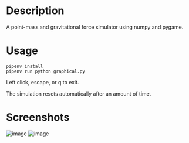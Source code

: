 # Description
A point-mass and gravitational force simulator using numpy and pygame.

# Usage
```
pipenv install
pipenv run python graphical.py
```
Left click, escape, or q to exit.

The simulation resets automatically after an amount of time.

# Screenshots
![image](https://github.com/TheCDC/particle_gravity/blob/master/img/2018-02-24%2021-25-48.png)
![image](https://github.com/TheCDC/particle_gravity/blob/master/img/2018-02-24%2021-26-19.png)
